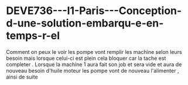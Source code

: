 # DEVE736---I1-Paris---Conception-d-une-solution-embarqu-e-en-temps-r-el

Comment on peux le voir les pompe vont remplir les machine selon leurs besoin mais lorsque celui-ci est plein cela bloquer car la tache est completer . Lorsque la machine 1 aura fait son job et sera vide et aura de nouveau besoin d'huile moteur les pompe vont de nouveau l'alimenter , ainsi de suite 
